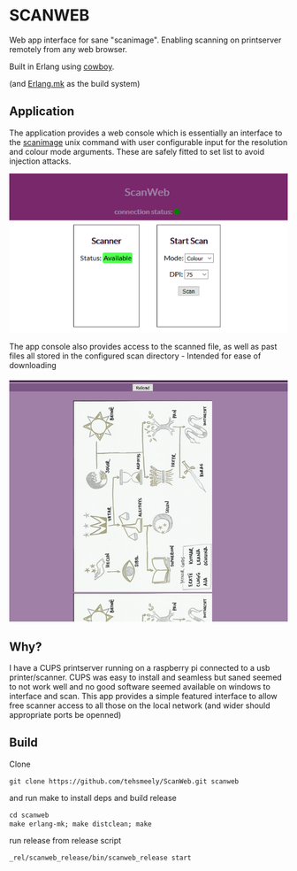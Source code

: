 # SCANWEB

Web app interface for sane "scanimage". Enabling scanning on printserver remotely from any web browser.

Built in Erlang using [cowboy](https://github.com/ninenines/cowboy).

(and [Erlang.mk](https://erlang.mk/guide/index.html) as the build system)


## Application

The application provides a web console which is essentially an interface to the [scanimage](http://linuxcommand.org/man_pages/scanimage1.html) unix command with user configurable input for the resolution and colour mode arguments. These are safely fitted to set list to avoid injection attacks.

![Console](screens/console.png)

The app console also provides access to the scanned file, as well as past files all stored in the configured scan directory - Intended for ease of downloading

![Image Output](screens/imageOutput.png)

## Why?

I have a CUPS printserver running on a raspberry pi connected to a usb printer/scanner. CUPS was easy to install and seamless but saned seemed to not work well and no good software seemed available on windows to interface and scan. This app provides a simple featured interface to allow free scanner access to all those on the local network (and wider should appropriate ports be openned)

## Build

Clone 
```
git clone https://github.com/tehsmeely/ScanWeb.git scanweb
```
and run make to install deps and build release
```
cd scanweb
make erlang-mk; make distclean; make
```

run release from release script
```
_rel/scanweb_release/bin/scanweb_release start
```
